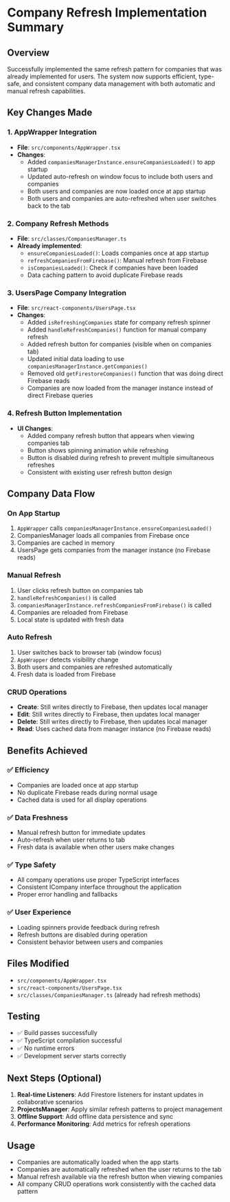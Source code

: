 # Company Refresh Implementation Summary

## Overview
Successfully implemented the same refresh pattern for companies that was already implemented for users. The system now supports efficient, type-safe, and consistent company data management with both automatic and manual refresh capabilities.

## Key Changes Made

### 1. AppWrapper Integration
- **File**: `src/components/AppWrapper.tsx`
- **Changes**:
  - Added `companiesManagerInstance.ensureCompaniesLoaded()` to app startup
  - Updated auto-refresh on window focus to include both users and companies
  - Both users and companies are now loaded once at app startup
  - Both users and companies are auto-refreshed when user switches back to the tab

### 2. Company Refresh Methods
- **File**: `src/classes/CompaniesManager.ts`
- **Already implemented**:
  - `ensureCompaniesLoaded()`: Loads companies once at app startup
  - `refreshCompaniesFromFirebase()`: Manual refresh from Firebase
  - `isCompaniesLoaded()`: Check if companies have been loaded
  - Data caching pattern to avoid duplicate Firebase reads

### 3. UsersPage Company Integration
- **File**: `src/react-components/UsersPage.tsx`
- **Changes**:
  - Added `isRefreshingCompanies` state for company refresh spinner
  - Added `handleRefreshCompanies()` function for manual company refresh
  - Added refresh button for companies (visible when on companies tab)
  - Updated initial data loading to use `companiesManagerInstance.getCompanies()`
  - Removed old `getFirestoreCompanies()` function that was doing direct Firebase reads
  - Companies are now loaded from the manager instance instead of direct Firebase queries

### 4. Refresh Button Implementation
- **UI Changes**:
  - Added company refresh button that appears when viewing companies tab
  - Button shows spinning animation while refreshing
  - Button is disabled during refresh to prevent multiple simultaneous refreshes
  - Consistent with existing user refresh button design

## Company Data Flow

### On App Startup
1. `AppWrapper` calls `companiesManagerInstance.ensureCompaniesLoaded()`
2. CompaniesManager loads all companies from Firebase once
3. Companies are cached in memory
4. UsersPage gets companies from the manager instance (no Firebase reads)

### Manual Refresh
1. User clicks refresh button on companies tab
2. `handleRefreshCompanies()` is called
3. `companiesManagerInstance.refreshCompaniesFromFirebase()` is called
4. Companies are reloaded from Firebase
5. Local state is updated with fresh data

### Auto Refresh
1. User switches back to browser tab (window focus)
2. `AppWrapper` detects visibility change
3. Both users and companies are refreshed automatically
4. Fresh data is loaded from Firebase

### CRUD Operations
- **Create**: Still writes directly to Firebase, then updates local manager
- **Edit**: Still writes directly to Firebase, then updates local manager  
- **Delete**: Still writes directly to Firebase, then updates local manager
- **Read**: Uses cached data from manager instance (no Firebase reads)

## Benefits Achieved

### ✅ Efficiency
- Companies are loaded once at app startup
- No duplicate Firebase reads during normal usage
- Cached data is used for all display operations

### ✅ Data Freshness
- Manual refresh button for immediate updates
- Auto-refresh when user returns to tab
- Fresh data is available when other users make changes

### ✅ Type Safety
- All company operations use proper TypeScript interfaces
- Consistent ICompany interface throughout the application
- Proper error handling and fallbacks

### ✅ User Experience
- Loading spinners provide feedback during refresh
- Refresh buttons are disabled during operation
- Consistent behavior between users and companies

## Files Modified
- `src/components/AppWrapper.tsx`
- `src/react-components/UsersPage.tsx`
- `src/classes/CompaniesManager.ts` (already had refresh methods)

## Testing
- ✅ Build passes successfully
- ✅ TypeScript compilation successful
- ✅ No runtime errors
- ✅ Development server starts correctly

## Next Steps (Optional)
1. **Real-time Listeners**: Add Firestore listeners for instant updates in collaborative scenarios
2. **ProjectsManager**: Apply similar refresh patterns to project management
3. **Offline Support**: Add offline data persistence and sync
4. **Performance Monitoring**: Add metrics for refresh operations

## Usage
- Companies are automatically loaded when the app starts
- Companies are automatically refreshed when the user returns to the tab
- Manual refresh available via the refresh button when viewing companies
- All company CRUD operations work consistently with the cached data pattern
